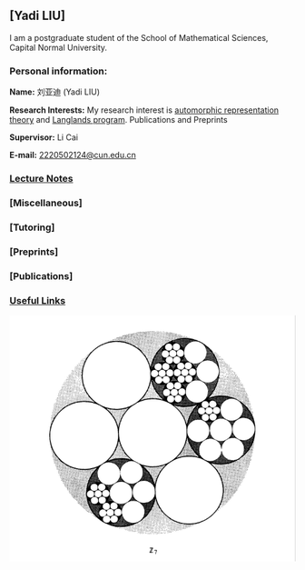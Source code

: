 ## [Yadi LIU]
I am a postgraduate student of the School of Mathematical Sciences, Capital Normal University.

### Personal information:

**Name:** 刘亚迪 (Yadi LIU)

**Research Interests:** My research interest is [automorphic representation theory](https://en.wikipedia.org/wiki/Automorphic_form#Automorphic_representations) and [Langlands program](https://artinkevin.github.io/notes/](https://en.wikipedia.org/wiki/Langlands_program)).
Publications and Preprints

**Supervisor:** Li Cai

**E-mail:** 2220502124@cun.edu.cn

### [Lecture Notes](https://artinkevin.github.io/notes/)
### [Miscellaneous]
### [Tutoring]
### [Preprints]
### [Publications]
### [Useful Links](https://artinkevin.github.io/Links/)

![图片](p-adic.png)

